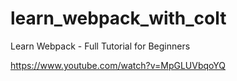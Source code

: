 # learn_webpack_with_colt
Learn Webpack - Full Tutorial for Beginners

https://www.youtube.com/watch?v=MpGLUVbqoYQ
